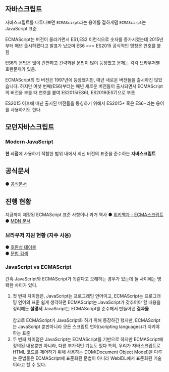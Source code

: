 ## 자바스크립트 
자바스크립트를 다루다보면 <code>ECMAScirpt</code>라는 용어를 접하게됌
<code>ECMAScirpt</code>는 JavaScript 표준 
<br/>

ECMAScirpt는 버전이 올라가면서 ES1,ES2 이런식으로 숫자를 증가시켰는데
2015년부터 매년 출시하겠다고 발표가 났으며 ES6 === ES2015 공식적인 명칭은 연호를 붙힘

ES6의 문법은 많이 간편하고 간략화된 문법이 많이 등장했고 
문제는 각각 브라우저별 호환문제가 있음.

ECMAScript의 첫 버전은 1997년에 등장했지만, 매년 새로운 버전들을 출시하진 않았습니다. 
하지만 여섯 번째(ES6)부터는 매년 새로운 버전들이 출시되면서 ECMAScript의 버전을 부를 때 연호를 붙여 ES2015(ES6), ES2016(ES7)으로 부름

 ES2015 이후에 매년 출시된 버전들을 통칭하기 위해서 ES2015+ 혹은 ES6+라는 용어를 사용하기도 한다.

## 모던자바스크립트
### Modern JavaScript

<b>현 시점</b>에 사용하기 적합한 범위 내에서 최신 버전의 표준을 준수하는 <b>자바스크립트</b>

## 공식문서
● [공식문서](https://www.ecma-international.org/publications-and-standards/standards/ecma-262/)

## 진행 현황
지금까지 제정된 ECMAScript 표준 사항이나 과거 역사
● [위키백과 - ECMA스크립트](https://ko.wikipedia.org/wiki/ECMA%EC%8A%A4%ED%81%AC%EB%A6%BD%ED%8A%B8)<br/>
● [MDN 문서](https://developer.mozilla.org/ko/docs/Web/JavaScript/Language_Resources)


### 브라우저 지원 현황 (자주 사용)
● [호환성 테이블](http://kangax.github.io/compat-table/es6/)<br/>
● [문법 검색](https://developer.mozilla.org/ko/docs/Web/JavaScript/)


###  JavaScript vs ECMAScript
간혹 JavaScript와 ECMAScript가 똑같다고 오해하는 경우가 있는데 둘 사이에는 명확한 차이가 있다.<br/>

<ol>
    <li>
    첫 번째 차이점은, JavaScript는 프로그래밍 언어이고, ECMAScript는 프로그래밍 언어의 표준 쉽게 생각하면 ECMAScript는 JavaScript가 갖추어야 할 내용을 정리해둔 <b>설명서</b> JavaScript는 ECMAScript를 준수해서 만들어낸 <b>결과물</b>
    </li><br/>
    참고로 ECMAScript가 JavaScript화 하기 위해 등장하긴 했지만, ECMAScript는 JavaScript 뿐만아니라 모든 스크립트 언어(scripting languages)가 지켜야 하는 표준
    <br/>
    <li>두 번째 차이점은 JavaScript는 ECMAScript를 기반으로 하지만 ECMAScript에 정의된 내용뿐만 아니라, 다른 부가적인 기능도 있다 특히, 우리가 자바스크립트로 HTML 코드를 제어하기 위해 사용하는 DOM(Document Object Model)을 다루는 문법들은 ECMAScript에 표준화된 문법이 아니라 WebIDL에서 표준화된 기술이라고 할 수 있다.
    </li>
</ol>




